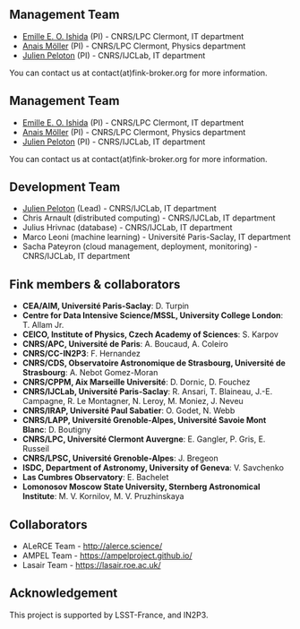 ## Management Team

- [Emille E. O. Ishida](https://www.emilleishida.com/) (PI) - CNRS/LPC Clermont, IT department
- [Anais Möller](https://www.mso.anu.edu.au/~anais/index.html) (PI) - CNRS/LPC Clermont, Physics department
- [Julien Peloton](https://github.com/JulienPeloton) (PI) - CNRS/IJCLab, IT department

You can contact us at contact(at)fink-broker.org for more information.

## Management Team

- [Emille E. O. Ishida](https://www.emilleishida.com/) (PI) - CNRS/LPC Clermont, IT department
- [Anais Möller](https://www.mso.anu.edu.au/~anais/index.html) (PI) - CNRS/LPC Clermont, Physics department
- [Julien Peloton](https://github.com/JulienPeloton) (PI) - CNRS/IJCLab, IT department

You can contact us at contact(at)fink-broker.org for more information.

## Development Team

- [Julien Peloton](https://github.com/JulienPeloton) (Lead) - CNRS/IJCLab, IT department
- Chris Arnault (distributed computing) - CNRS/IJCLab, IT department
- Julius Hrivnac (database) - CNRS/IJCLab, IT department
- Marco Leoni (machine learning) - Université Paris-Saclay, IT department
- Sacha Pateyron (cloud management, deployment, monitoring) - CNRS/IJCLab, IT department

## Fink members & collaborators

* **CEA/AIM, Université Paris-Saclay**: D. Turpin
* **Centre for Data Intensive Science/MSSL, University College London**: T. Allam Jr.
* **CEICO, Institute of Physics, Czech Academy of Sciences**: S. Karpov
* **CNRS/APC, Université de Paris**: A. Boucaud, A. Coleiro
* **CNRS/CC-IN2P3**: F. Hernandez
* **CNRS/CDS, Observatoire Astronomique de Strasbourg, Université de Strasbourg**: A. Nebot Gomez-Moran
* **CNRS/CPPM, Aix Marseille Université**: D. Dornic, D. Fouchez
* **CNRS/IJCLab, Université Paris-Saclay**: R. Ansari, T. Blaineau, J.-E. Campagne, R. Le Montagner, N. Leroy, M. Moniez, J. Neveu
* **CNRS/IRAP, Université Paul Sabatier**: O. Godet, N. Webb
* **CNRS/LAPP, Université Grenoble-Alpes, Université Savoie Mont Blanc**: D. Boutigny
* **CNRS/LPC, Université Clermont Auvergne**: E. Gangler, P. Gris, E. Russeil
* **CNRS/LPSC, Université Grenoble-Alpes**: J. Bregeon
* **ISDC, Department of Astronomy, University of Geneva**: V. Savchenko
* **Las Cumbres Observatory**: E. Bachelet
* **Lomonosov Moscow State University, Sternberg Astronomical Institute**: M. V. Kornilov, M. V.  Pruzhinskaya

## Collaborators

- ALeRCE Team - http://alerce.science/
- AMPEL Team - https://ampelproject.github.io/
- Lasair Team - https://lasair.roe.ac.uk/

## Acknowledgement

This project is supported by LSST-France, and IN2P3.
